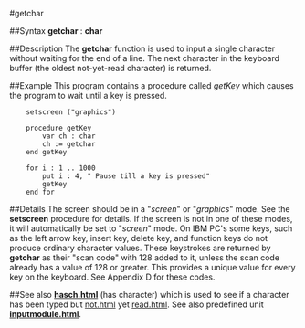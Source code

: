 
#getchar

##Syntax
**getchar** : **char**



##Description
The **getchar** function is used to input a single character without waiting for the end of a line. The next character in the keyboard buffer (the oldest not-yet-read character) is returned.



##Example
This program contains a procedure called _getKey_ which causes the program to wait until a key is pressed.


        setscreen ("graphics")
        
        procedure getKey
            var ch : char
            ch := getchar
        end getKey
        
        for i : 1 .. 1000
            put i : 4, " Pause till a key is pressed"
            getKey
        end for
##Details
The screen should be in a "_screen_" or "_graphics_" mode. See the **setscreen** procedure for details. If the screen is not in one of these modes, it will automatically be set to "_screen_" mode.
On IBM PC's some keys, such as the left arrow key, insert key, delete key, and function keys do not produce ordinary character values. These keystrokes are returned by **getchar** as their "scan code" with 128 added to it, unless the scan code already has a value of 128 or greater. This provides a unique value for every key on the keyboard. See Appendix D for these codes.



##See also
**[hasch.html](hasch)** (has character) which is used to see if a character has been typed but [not.html](not) yet [read.html](read).
See also predefined unit **[inputmodule.html](Input)**.


